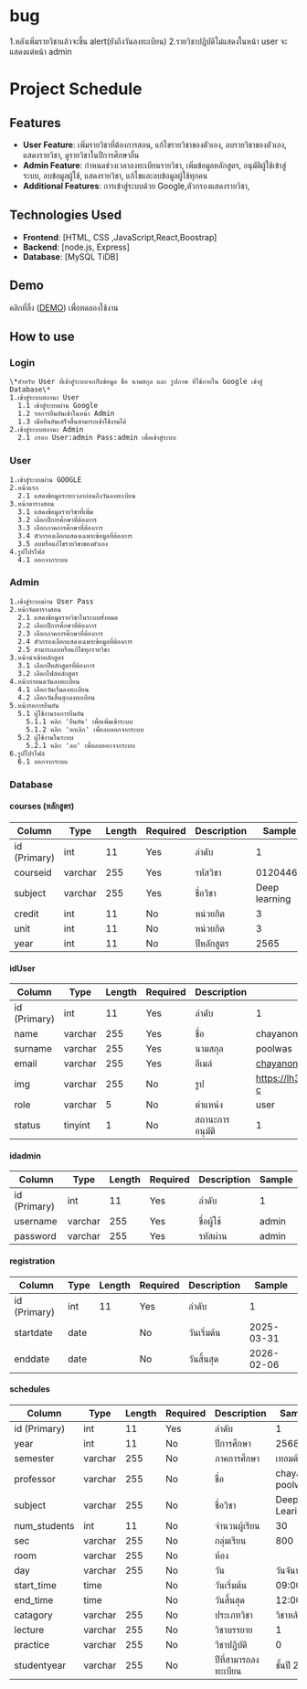 # bug
1.หลังเพิ่มรายวิชาแล้วจะขึ้น alert(ยังถึงวันลงทะเบียน)
2.รายวิชาปฎิบัติไม่แสดงในหน้า user จะแสดงแต่หน้า admin

# Project Schedule
## Features
- **User Feature**: เพิ่มรายวิชาที่ต้องการสอน, แก้ไขรายวิชาของตัวเอง, ลบรายวิชาของตัวเอง, แสดงรายวิชา, ดูรายวิชาในปีการศึกษาอื่น
- **Admin Feature**: กำหนดช่วงเวลาลงทะเบียนรายวิชา, เพิ่มข้อมูลหลักสูตร, อนุมัติผู้ใช้เข้าสู่ระบบ, ลบข้อมูลผู้ใช้, แสดงรายวิชา, แก้ไขและลบข้อมูลผู้ใช้ทุกคน
- **Additional Features**: การเข้าสู่ระบบด้วย Google,ตัวกรองแสดงรายวิชา,

## Technologies Used
- **Frontend**: [HTML, CSS ,JavaScript,React,Boostrap]
- **Backend**: [node.js, Express]
- **Database**: [MySQL TiDB]


## Demo
คลิกที่ลิ้ง ([DEMO](https://portfolio-chayanon.vercel.app/)) เพื่อทดลองใช้งาน
## How to use
  ### Login
    \*สำหรับ User ที่เข้าสู่ระบบจะเก็บข้อมูล ชื่อ นามสกุล และ รูปภาพ ที่ใช้ภายใน Google เข้าสู่ Database\*
    1.เข้าสู่ระบบสถานะ User
      1.1 เข้าสู่ระบบผ่าน Google
      1.2 รอการยืนยันเข้าในหน้า Admin
      1.3 เมือยืนยันเสร็จสิ้นสามารถเข้าใช้งานได้
    2.เข้าสู่ระบบสถานะ Admin
      2.1 กรอก User:admin Pass:admin เพื่อเข้าสู่ระบบ
  ### User
    1.เข้าสู่ระบบผ่าน GOOGLE
    2.หน้าแรก
      2.1 แสดงข้อมูลระยะเวลาก่อนถึงวันลงทะเบียน
    3.หน้าตารางสอน 
      3.1 แสดงข้อมูลรายวิชาที่เพิ่ม
      3.2 เลือกปีการศึกษาที่ต้องการ
      3.3 เลือกภาคการศึกษาที่ต้องการ
      3.4 ตัวกรองเลือกแสดงเฉพาะข้อมูลที่ต้องการ
      3.5 ลบหรือแก้ไขรายวิชาของตัวเอง
    4.รูปโปรไฟล์
      4.1 ออกจากระบบ
  ### Admin
    1.เข้าสู่ระบบผ่าน User Pass
    2.หน้าจัดตารางสอน 
      2.1 แสดงข้อมูลรายวิชาในระบบทั้งหมด
      2.2 เลือกปีการศึกษาที่ต้องการ
      2.3 เลือกภาคการศึกษาที่ต้องการ
      2.4 ตัวกรองเลือกแสดงเฉพาะข้อมูลที่ต้องการ
      2.5 สามารถลบหรือแก้ไขทุกรายวิชา
    3.หน้านำเข้าหลักสูตร
      3.1 เลือกปีหลักสูตรที่ต้องการ
      3.2 เลือกไฟล์หลักสูตร
    4.หน้ากำหนดวันลงทะเบียน
      4.1 เลือกวันเริ่มลงทะเบียน
      4.2 เลือกวันสิ้นสุกลงทะเบียน
    5.หน้ารอการยืนยัน
      5.1 ผู้ใช้งานรอการยืนยัน
        5.1.1 คลิก 'ยืนยัน' เพื่อเพิ่มเข้าระบบ
        5.1.2 คลิก 'ยกเลิก' เพื่อลบออกจากระบบ
      5.2 ผู้ใช้งานในระบบ
        5.2.1 คลิก 'ลบ' เพื่อลบออกจากระบบ
    6.รูปโปรไฟล์
      6.1 ออกจากระบบ
### Database
#### courses (หลักสูตร)

| Column       | Type |  Length | Required |  Description | Sample | 
| -------- | -------- | -------- | -------- | -------- |--------|
| id (Primary) | int | 11 | Yes | ลำดับ | 1 |
| courseid  | varchar   | 255 | Yes | รหัสวิชา | 01204466 |
| subject | varchar    | 255 | Yes | ชื่อวิชา | Deep learning |
| credit    | int    | 11 | No | หน่วยกิต | 3 |
| unit    | int    | 11 | No | หน่วยกิต | 3 |
| year    | int    | 11 | No | ปีหลักสูตร | 2565 |

#### idUser
| Column    | Type |  Length | Required |  Description | Sample | 
| -------- | -------- | -------- | -------- | -------- |--------|
| id (Primary) | int | 11 | Yes | ลำดับ | 1 |
| name  | varchar   | 255 | Yes | ชื่อ | chayanon|
| surname | varchar    | 255 | Yes | นามสกุล | poolwas |
| email    | varchar    | 255 | Yes | อีเมล์ | chayanon.poolwas@gmail.com |
| img    | varchar    | 255 | No | รูป | https://lh3.googleusercontent.com/a/jo0FeiAlYi5qzkTKw=s96-c |
| role    | varchar    | 5 | No | ตำแหน่ง | user |
| status    | tinyint    | 1 | No | สถานะการอนุมัติ | 1 |

#### idadmin
| Column    | Type |  Length | Required |  Description | Sample | 
| -------- | -------- | -------- | -------- | -------- |--------|
| id (Primary) | int | 11 | Yes | ลำดับ | 1 |
| username  | varchar   | 255 | Yes | ชื่อผู้ใช้ | admin |
| password | varchar    | 255 | Yes | รหัสผ่าน | admin |
#### registration
| Column    | Type |  Length | Required |  Description | Sample | 
| -------- | -------- | -------- | -------- | -------- |--------|
| id (Primary) | int | 11 | Yes | ลำดับ | 1 |
| startdate  | date |  | No | วันเริ่มต้น | 2025-03-31|
| enddate | date    |  | No | วันสิ้นสุด | 2026-02-06 |
#### schedules
| Column    | Type |  Length | Required |  Description | Sample | 
| -------- | -------- | -------- | -------- | -------- |--------|
| id (Primary) | int | 11 | Yes | ลำดับ | 1 |
| year  | int   | 11 | No | ปีการศึกษา | 2568 |
| semester | varchar    | 255 | No | ภาคการศึกษา | เทอมต้น |
| professor    | varchar    | 255 | No | ชื่อ | chayanon poolwas |
| subject    | varchar    | 255 | No | ชื่อวิชา | Deep Learing |
| num_students    | int    | 11 | No | จำนวนผู้เรียน | 30 |
| sec    | varchar    | 255 | No | กลุ่มเรียน | 800 |
| room  | varchar   | 255 | No | ห้อง |  |
| day | varchar    | 255 | No | วัน | วันจันทร์ |
| start_time    | time    |  | No | วันเริ่มต้น | 09:00:00 |
| end_time    | time    |  | No | วันสิ้นสุด |12:00:00 |
| catagory    | varchar    | 255 | No | ประเภทวิชา | วิชาหลัก |
| lecture    | varchar    | 255 | No | วิชาบรรยาย | 1 |
| practice    | varchar    | 255 | No | วิชาปฏิบัติ | 0 |
| studentyear    | varchar    | 255 | No | ปีที่สามารถลงทะเบียน | ชั้นปี 2 |
